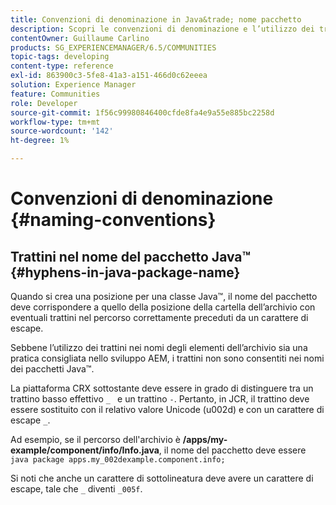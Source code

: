 ```yaml
---
title: Convenzioni di denominazione in Java&trade; nome pacchetto
description: Scopri le convenzioni di denominazione e l’utilizzo dei trattini nel nome del pacchetto Java&trade;.
contentOwner: Guillaume Carlino
products: SG_EXPERIENCEMANAGER/6.5/COMMUNITIES
topic-tags: developing
content-type: reference
exl-id: 863900c3-5fe8-41a3-a151-466d0c62eeea
solution: Experience Manager
feature: Communities
role: Developer
source-git-commit: 1f56c99980846400cfde8fa4e9a55e885bc2258d
workflow-type: tm+mt
source-wordcount: '142'
ht-degree: 1%

---
```


# Convenzioni di denominazione {#naming-conventions}

## Trattini nel nome del pacchetto Java™ {#hyphens-in-java-package-name}

Quando si crea una posizione per una classe Java™, il nome del pacchetto deve corrispondere a quello della posizione della cartella dell’archivio con eventuali trattini nel percorso correttamente preceduti da un carattere di escape.

Sebbene l’utilizzo dei trattini nei nomi degli elementi dell’archivio sia una pratica consigliata nello sviluppo AEM, i trattini non sono consentiti nei nomi dei pacchetti Java™.

La piattaforma CRX sottostante deve essere in grado di distinguere tra un trattino basso effettivo `_ ` e un trattino `-`. Pertanto, in JCR, il trattino deve essere sostituito con il relativo valore Unicode (u002d) e con un carattere di escape `_`.

Ad esempio, se il percorso dell&#39;archivio è **/apps/my-example/component/info/Info.java**, il nome del pacchetto deve essere `java package apps.my_002dexample.component.info;`

Si noti che anche un carattere di sottolineatura deve avere un carattere di escape, tale che `_` diventi `_005f`.
